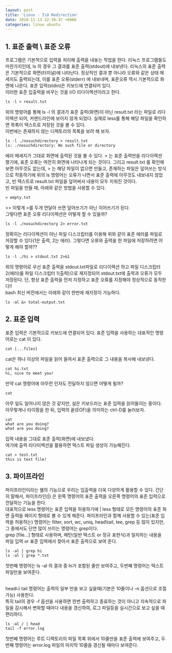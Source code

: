 ```yaml
---
layout: post
title: 'Linux - I\O Redirection'
date: 2018-11-13 22:30:37 +0900
categories: linux ubuntu
---
```


## 1. 표준 출력 \ 표준 오류

프로그램은 기본적으로 입력을 처리해 출력을 내놓는 작업을 한다. 리눅스 프로그램들도 마찬가지인데, ls 의 경우 그 결과를 표준 출력(stdout)에 내보낸다. 리눅스의 표준 출력은 기본적으로 화면(터미널)에 나타난다. 정상적인 결과 뿐 아니라 오류와 같은 상태 메세지도 출력되는데, 이를 표준 오류(stderr) 에 내보내며, 표준오류 역시 기본적으로 화면에 나온다. 표준 입력(stdin)은 키보드에 연결되어 있다.<br>
이러한 표준 입출력을 바꾸는 것을 I/O 리다이렉션이라고 한다.

```console
ls -l > result.txt
```

위의 명령어를 통해 ls -l 의 결과가 표준 출력(화면)이 아닌 result.txt 라는 파일로 리다이렉션 되어, 커맨드라인에 보이지 않게 되었다. 실제로 less를 통해 해당 파일을 확인하면 목록이 텍스트로 저장된 것을 볼 수 있다.<br>
이번에는 존재하지 않는 디렉토리의 목록을 보려 해 보자.

```console
ls -l ./nosuchdirectory > result.txt
ls: ./nosuchdirectory: No such file or directory
```

에러 메세지가 그대로 화면에 출력된 것을 볼 수 있다. > 는 표준 출력만을 리다이렉션 했기에, 표준 오류는 여전히 화면에 나타나게 되는 것이다. 그리고 result.txt 를 확인해보면 아무것도 없는데, > 는 해당 파일이 없으면 만들고, 존재하는 파일은 덮어쓰는 방식으로 작동하기에 위의 ls 명령어는 오류가 나면서 표준 출력에 아무것도 내보내지 않았고, 빈 텍스트로 result.txt 파일을 덮어써서 내용이 모두 지워진 것이다.<br>
빈 파일을 만들 때, 아래와 같은 방법을 사용할 수 있다.

```console
> empty.txt
```

\>> 이렇게 >를 두개 연달아 쓰면 덮어쓰기가 아닌 이어쓰기가 된다.<br>
그렇다면 표준 오류 리다이렉션은 어떻게 할 수 있을까?

```console
ls -l ./nosuchdirectory 2> error.txt
```

정확히는 리다이렉션이 아닌 파일 디스크립터를 이용해 위와 같이 표준 에러를 파일로 저장할 수 있다(1은 출력, 2는 에러). 그렇다면 오류와 출력을 한 파일에 저장하려면 어떻게 해야 할까??

```console
ls -l ./hi > stdout.txt 2>&1
```

위의 명령어로 우선 표준 출력을 stdout.txt파일로 리다이렉션 하고 파일 디스크립터 2(에러)를 파일 디스크립터 1(출력)으로 재지정되어 stdout.txt에 출력과 오류가 모두 저장된다. 단, 항상 표준 출력을 먼저 지정하고 표준 오류를 지정해야 정상적으로 동작한다!!<br>
bash 최신 버전에서는 아래와 같이 한번에 재지정이 가능하다.

```console
ls -al &> total-output.txt
```

## 2. 표준 입력

표준 입력은 기본적으로 키보드에 연결되어 있다. 표준 입력을 사용하는 대표적인 명령어로는 cat 이 있다.

```console
cat [...files]
```

cat은 하나 이상의 파일을 읽어 들여서 표준 출력으로 그 내용을 복사해 내보낸다.

```console
cat hi.txt
hi, nice to meet you!
```

만약 cat 명령어에 아무런 인자도 전달하지 않으면 어떻게 될까?

```console
cat

```

아무 일도 일어나지 않은 것 같지만, 실은 키보드라는 표준 입력을 읽어들이는 중이다. 아무렇게나 타이핑을 한 뒤, 입력의 끝(EOF)을 의미하는 ctrl-D를 눌러보자.

```console
cat
what are you doing?
what are you doing?
```

입력 내용을 그대로 표준 출력(화면)에 내보냈다.<br>
여기에 출력 리다이렉션을 활용하면 텍스트 파일 생성이 가능해진다.

```console
cat > test.txt
this is text file!
```

## 3. 파이프라인

파이프라인이라는 쉘의 기능으로 우리는 입출력을 더욱 다양하게 활용할 수 있다. 간단히 말해서, 파이프라인(|) 은 왼쪽 명령어의 표준 출력을 오른쪽 명령어의 표준 입력으로 전달하는 기능을 한다.<br>
대표적으로 less 명령어는 표준 입력을 허용하기에 <command> | less 형태로 모든 명령어의 표준 화면 출력을 페이지 형태로 볼 수 있게 해준다.
파이프라인과 함께 사용할 수 있는(표준 입력을 허용하는) 명령어는 filter, sort, wc, uniq, head\tail, tee, grep 등 많이 있지만, 그 중에서도 단연 많이 쓰이는 명령어는 grep이다.<br>
grep <pattern> [file...] 형태로 사용하며, 패턴(일반 택스트 or 정규 표현식)과 일치하는 내용을 파일 입력 or 표준 입력에서 찾아서 표준 출력으로 보여 준다.<br>

```console
ls -al | grep hi
ls -al | grep *.txt
```

첫번째 명령어는 ls -al 의 결과 중 hi가 포함된 줄만 보여주고, 두번째 명령어는 텍스트 파일만을 보여준다.<br><br>

head나 tail 명령어는 출력의 일부 만을 보고 싶을때(기본은 10줄이나 -n 옵션으로 조절 가능) 사용한다.<br>
특히 tail의 경우 -f 옵션을 사용하면 한번 출력하고 종료하는 것이 아니고 지속적으로 파일을 감시해서 변화할 때마다 내용을 갱신하여, 로그 파일등을 실시간으로 보고 싶을 때 편리하다.

```console
ls -al / | head
tail -f error.log
```

첫번째 명령어는 루트 디렉토리의 파일 목록 위에서 10줄만을 표준 출력에 보여주고, 두번째 명령어는 error.log 파일의 마지막 10줄을 갱신될 때마다 보여준다.
